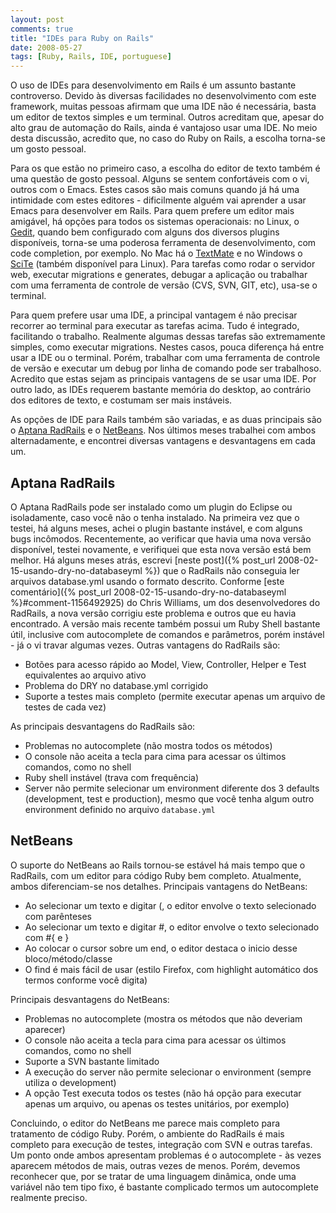 ```yaml
---
layout: post
comments: true
title: "IDEs para Ruby on Rails"
date: 2008-05-27
tags: [Ruby, Rails, IDE, portuguese]
---
```

O uso de IDEs para desenvolvimento em Rails é um assunto bastante controverso. Devido às diversas facilidades no desenvolvimento com este framework, muitas pessoas afirmam que uma IDE não é necessária, basta um editor de textos simples e um terminal. Outros acreditam que, apesar do alto grau de automação do Rails, ainda é vantajoso usar uma IDE. No meio desta discussão, acredito que, no caso do Ruby on Rails, a escolha torna-se um gosto pessoal.

Para os que estão no primeiro caso, a escolha do editor de texto também é uma questão de gosto pessoal. Alguns se sentem confortáveis com o vi, outros com o Emacs. Estes casos são mais comuns quando já há uma intimidade com estes editores - dificilmente alguém vai aprender a usar Emacs para desenvolver em Rails. Para quem prefere um editor mais amigável, há opções para todos os sistemas operacionais: no Linux, o [Gedit](http://www.gnome.org/projects/gedit/), quando bem configurado com alguns dos diversos plugins disponíveis, torna-se uma poderosa ferramenta de desenvolvimento, com code completion, por exemplo. No Mac há o [TextMate](http://macromates.com/) e no Windows o [SciTe](http://www.scintilla.org/SciTE.html) (também disponível para Linux). Para tarefas como rodar o servidor web, executar migrations e generates, debugar a aplicação ou trabalhar com uma ferramenta de controle de versão (CVS, SVN, GIT, etc), usa-se o terminal.

Para quem prefere usar uma IDE, a principal vantagem é não precisar recorrer ao terminal para executar as tarefas acima. Tudo é integrado, facilitando o trabalho. Realmente algumas dessas tarefas são extremamente simples, como executar migrations. Nestes casos, pouca diferença há entre usar a IDE ou o terminal. Porém, trabalhar com uma ferramenta de controle de versão e executar um debug por linha de comando pode ser trabalhoso. Acredito que estas sejam as principais vantagens de se usar uma IDE. Por outro lado, as IDEs requerem bastante memória do desktop, ao contrário dos editores de texto, e costumam ser mais instáveis.

As opções de IDE para Rails também são variadas, e as duas principais são o [Aptana RadRails](http://www.radrails.org/) e o [NetBeans](http://www.netbeans.org/features/ruby/index.html). Nos últimos meses trabalhei com ambos alternadamente, e encontrei diversas vantagens e desvantagens em cada um.

Aptana RadRails
---------------

O Aptana RadRails pode ser instalado como um plugin do Eclipse ou isoladamente, caso você não o tenha instalado. Na primeira vez que o testei, há alguns meses, achei o plugin bastante instável, e com alguns bugs incômodos. Recentemente, ao verificar que havia uma nova versão disponível, testei novamente, e verifiquei que esta nova versão está bem melhor. Há alguns meses atrás, escrevi [neste post]({% post_url 2008-02-15-usando-dry-no-databaseyml %}) que o RadRails não conseguia ler arquivos database.yml usando o formato descrito. Conforme [este comentário]({% post_url 2008-02-15-usando-dry-no-databaseyml %}#comment-1156492925) do Chris Williams, um dos desenvolvedores do RadRails, a nova versão corrigiu este problema e outros que eu havia encontrado. A versão mais recente também possui um Ruby Shell bastante útil, inclusive com autocomplete de comandos e parâmetros, porém instável - já o vi travar algumas vezes. Outras vantagens do RadRails são:

- Botões para acesso rápido ao Model, View, Controller, Helper e Test equivalentes ao arquivo ativo
- Problema do DRY no database.yml corrigido
- Suporte a testes mais completo (permite executar apenas um arquivo de testes de cada vez)

As principais desvantagens do RadRails são:

- Problemas no autocomplete (não mostra todos os métodos)
- O console não aceita a tecla para cima para acessar os últimos comandos, como no shell
- Ruby shell instável (trava com frequência)
- Server não permite selecionar um environment diferente dos 3 defaults (development, test e production), mesmo que você tenha algum outro environment definido no arquivo `database.yml`

NetBeans
--------

O suporte do NetBeans ao Rails tornou-se estável há mais tempo que o RadRails, com um editor para código Ruby bem completo. Atualmente, ambos diferenciam-se nos detalhes. Principais vantagens do NetBeans:

- Ao selecionar um texto e digitar (, o editor envolve o texto selecionado com parênteses
- Ao selecionar um texto e digitar #, o editor envolve o texto selecionado com #{ e }
- Ao colocar o cursor sobre um end, o editor destaca o inicio desse bloco/método/classe
- O find é mais fácil de usar (estilo Firefox, com highlight  automático dos termos conforme você digita)

Principais desvantagens do NetBeans:

- Problemas no autocomplete (mostra os métodos que não deveriam aparecer)
- O console não aceita a tecla para cima para acessar os últimos comandos, como no shell
- Suporte a SVN bastante limitado
- A execução do server não permite selecionar o environment (sempre utiliza o development)
- A opção Test executa todos os testes (não há opção para executar apenas um arquivo, ou apenas os testes unitários, por exemplo)

Concluindo, o editor do NetBeans me parece mais completo para tratamento de código Ruby. Porém, o ambiente do RadRails é mais completo para execução de testes, integração com SVN e outras tarefas. Um ponto onde ambos apresentam problemas é o autocomplete - às vezes aparecem métodos de mais, outras vezes de menos. Porém, devemos reconhecer que, por se tratar de uma linguagem dinâmica, onde uma variável não tem tipo fixo, é bastante complicado termos um autocomplete realmente preciso.
